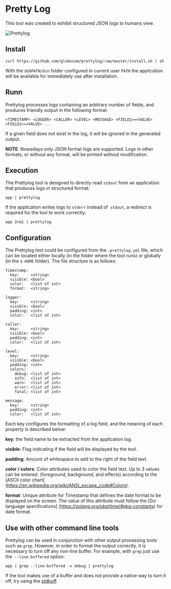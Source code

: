 # Pretty Log

This tool was created to exhibit structured JSON logs to humans view.

[comment]: # (Ferramenta para exibição de logs estruturados em JSON em formato compatível com seres humanos.)

![Prettylog](https://github.com/globocom/prettylog/raw/master/prettylog.png)

## Install

    curl https://github.com/globocom/prettylog/raw/master/install.sh | sh 

With the `$GOPATH/bin` folder configured in current user `PATH` the application will be available for immediately use after installation.

[comment]: # (Assumindo que a pasta `$GOPATH/bin` esteja adicionada ao `PATH` do usuário atual, a aplicação ficará disponível para 
utilização imediatamente após a instalação.)

## Runn

Prettylog processes logs containing an arbitrary number of fields, and produces friendly output in the following format: 

[comment]: # (Prettylog processa logs contendo um número arbitrário de campos, e produz uma saída amigável no seguinte formato:)

    <TIMESTAMP> <LOGGER> <CALLER> <LEVEL> <MESSAGE> <FIELD1>=<VALUE> <FIELD2>=<VALUE> ...

If a given field does not exist in the log, it will be ignored in the generated output.

[comment]: # (Se um determinado campo não existir no log, ele será ignorado na saída gerada.)

**NOTE**: Nowadays only JSON format logs are supported. Logs in other formats, or without any format, will be printed without modification.

<!-- **NOTA**: Atualmente apenas logs no formato JSON são suportados. Logs em outros formatos, ou sem formato algum, serão
impressos sem nenhuma modificação.) -->

## Execution

The Prettylog tool is designed to directly read `stdout` from an application that produces logs in structured format:

[comment]: # (A ferramenta foi projetada para ler diretamente o `stdout` de uma aplicação que produza logs em formato estruturado:)

    app | prettylog

If the application writes logs to `stderr` instead of` stdout`, a redirect is required for the tool to work correctly:

<!-- Se a aplicação escrever logs no `stderr` ao invés do `stdout`, um redirecionamento é necessário para a ferramenta 
funcionar corretamente:
-->

    app 2>&1 | prettylog

## Configuration

The Prettylog tool could be configured from the `.prettylog.yml` file, which can be located either locally (in the folder where the tool runs) or globally (in the `$ HOME` folder). The file structure is as follows:

<!-- A ferramenta pode ser configurada através do arquivo `.prettylog.yml`, que pode estar localizado tanto localmente (na
pasta onde a ferramenta é executada), quando globalmente (na pasta `$HOME`). A estrutura do arquivo é a seguinte:
-->

    timestamp:
      key:     <string>
      visible: <bool> 
      color:   <list of int>
      format:  <string>

    logger:
      key:     <string>
      visible: <bool>
      padding: <int>
      color:   <list of int> 

    caller:
      key:     <string>
      visible: <bool>
      padding: <int>
      color:   <list of int>

    level:
      key:     <string>
      visible: <bool>
      padding: <int>
      colors:
        debug: <list of int>
        info:  <list of int>
        warn:  <list of int>
        error: <list of int>
        fatal: <list of int>

    message:
      key:     <string>
      padding: <int>
      color:   <list of int>

Each key configures the formatting of a log field, and the meaning of each property is described below:

[comment]: # (Cada chave configura a formatação de um campo do log, e o significado de cada propriedade é descrito abaixo:)

**key**: the field name to be extracted from the application log.

**visible**: Flag indicating if the field will be displayed by the tool.

**padding**: Amount of whitespace to add to the right of the field text.

**color / colors**: Color attributes used to color the field text. Up to 3 values ​​can be entered.
(foreground, background, and effects) according to the [ASCII color chart] (https://en.wikipedia.org/wiki/ANSI_escape_code#Colors).

**format**: Unique attribute for Timestamp that defines the date format to be displayed on the screen. The value of this attribute
must follow the [Go language specifications] (https://golang.org/pkg/time/#pkg-constants) for date format.




<!--
**key**: Nome do campo a ser extraído do log da aplicação.
- **visible**: Flag indicando se o campo será exibido pela ferramenta.
- **padding**: Quantidade de espaços em branco a serem adicionados à direita do texto do campo.
- **color/colors**: Atributos de cor usados para colorir o texto do campo. Até 3 valores podem ser informados 
(foreground, background e effects), de acordo com a [tabela para cores ASCII](https://en.wikipedia.org/wiki/ANSI_escape_code#Colors).
- **format**: Atributo exclusivo para Timestamp que define o formato da data a ser exibido na tela. O valor desse atributo
deve seguir as [especificações da linguagem Go](https://golang.org/pkg/time/#pkg-constants) para formato de datas.
-->

## Use with other command line tools

Prettylog can be used in conjunction with other output processing tools such as `grep`. However, in order to format the output correctly, it is necessary to turn off any non-line buffer.
For example, with `grep` just use the` --line-buffered` option:

<!-- Prettylog pode ser utilizado em conjunto com outras ferramentas de procesamento de output, como o `grep`. Entretanto, 
para que a formatação da saída seja feita corretamente, é necessário desligar qualquer buffer que não seja por linha. 
Por exemplo, com o `grep` basta utilizar a opção `--line-buffered`:) -->

    app | grep --line-buffered -v debug | prettylog

If the tool makes use of a buffer and does not provide a native way to turn it off, try using the [stdbuff](https://www.gnu.org/software/coreutils/manual/html_node/stdbuf-invocation.html).
